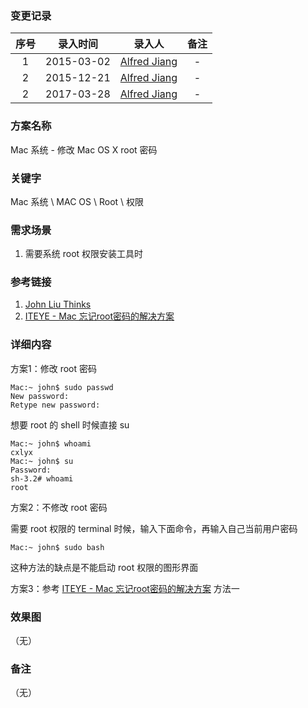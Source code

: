 ### 变更记录

| 序号 | 录入时间 | 录入人 | 备注 |
|:--------:|:--------:|:--------:|:--------:|
| 1 | 2015-03-02 | [Alfred Jiang](https://github.com/viktyz) | - |
| 2 | 2015-12-21 | [Alfred Jiang](https://github.com/viktyz) | - |
| 2 | 2017-03-28 | [Alfred Jiang](https://github.com/viktyz) | - |

### 方案名称

Mac 系统 - 修改 Mac OS X root 密码

### 关键字

Mac 系统 \ MAC OS \ Root \ 权限

### 需求场景

1. 需要系统 root 权限安装工具时

### 参考链接

1. [John Liu Thinks](http://johnliu.info/mac/xiao_xiao_de_hei_yi_ba_macosx-_xiu_gai_root_mi_ma/)
2. [ITEYE - Mac 忘记root密码的解决方案](http://dyf128.iteye.com/blog/1244777)

### 详细内容

方案1：修改 root 密码

```shell
Mac:~ john$ sudo passwd
New password:
Retype new password:
```

想要 root 的 shell 时候直接 su

```shell
Mac:~ john$ whoami
cxlyx
Mac:~ john$ su
Password:
sh-3.2# whoami
root
```

方案2：不修改 root 密码

需要 root 权限的 terminal 时候，输入下面命令，再输入自己当前用户密码

```shell
Mac:~ john$ sudo bash
```

这种方法的缺点是不能启动 root 权限的图形界面

方案3：参考 [ITEYE - Mac 忘记root密码的解决方案](http://dyf128.iteye.com/blog/1244777) 方法一

### 效果图
（无）

### 备注
（无）
